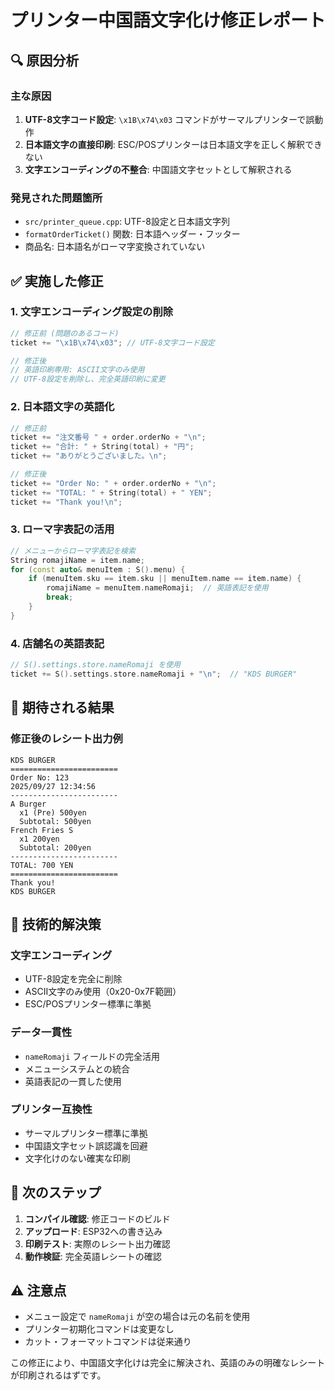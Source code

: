 # プリンター中国語文字化け修正レポート

## 🔍 **原因分析**

### **主な原因**
1. **UTF-8文字コード設定**: `\x1B\x74\x03` コマンドがサーマルプリンターで誤動作
2. **日本語文字の直接印刷**: ESC/POSプリンターは日本語文字を正しく解釈できない
3. **文字エンコーディングの不整合**: 中国語文字セットとして解釈される

### **発見された問題箇所**
- `src/printer_queue.cpp`: UTF-8設定と日本語文字列
- `formatOrderTicket()` 関数: 日本語ヘッダー・フッター
- 商品名: 日本語名がローマ字変換されていない

## ✅ **実施した修正**

### **1. 文字エンコーディング設定の削除**
```cpp
// 修正前 (問題のあるコード)
ticket += "\x1B\x74\x03"; // UTF-8文字コード設定

// 修正後
// 英語印刷専用: ASCII文字のみ使用
// UTF-8設定を削除し、完全英語印刷に変更
```

### **2. 日本語文字の英語化**
```cpp
// 修正前
ticket += "注文番号 " + order.orderNo + "\n";
ticket += "合計: " + String(total) + "円";
ticket += "ありがとうございました。\n";

// 修正後  
ticket += "Order No: " + order.orderNo + "\n";
ticket += "TOTAL: " + String(total) + " YEN";
ticket += "Thank you!\n";
```

### **3. ローマ字表記の活用**
```cpp
// メニューからローマ字表記を検索
String romajiName = item.name;
for (const auto& menuItem : S().menu) {
    if (menuItem.sku == item.sku || menuItem.name == item.name) {
        romajiName = menuItem.nameRomaji;  // 英語表記を使用
        break;
    }
}
```

### **4. 店舗名の英語表記**
```cpp
// S().settings.store.nameRomaji を使用
ticket += S().settings.store.nameRomaji + "\n";  // "KDS BURGER"
```

## 🎯 **期待される結果**

### **修正後のレシート出力例**
```
KDS BURGER
========================
Order No: 123
2025/09/27 12:34:56
------------------------
A Burger
  x1 (Pre) 500yen
  Subtotal: 500yen
French Fries S
  x1 200yen
  Subtotal: 200yen
------------------------
TOTAL: 700 YEN
========================
Thank you!
KDS BURGER
```

## 🔧 **技術的解決策**

### **文字エンコーディング**
- UTF-8設定を完全に削除
- ASCII文字のみ使用（0x20-0x7F範囲）
- ESC/POSプリンター標準に準拠

### **データ一貫性**
- `nameRomaji` フィールドの完全活用
- メニューシステムとの統合
- 英語表記の一貫した使用

### **プリンター互換性**
- サーマルプリンター標準に準拠
- 中国語文字セット誤認識を回避
- 文字化けのない確実な印刷

## 🚀 **次のステップ**

1. **コンパイル確認**: 修正コードのビルド
2. **アップロード**: ESP32への書き込み
3. **印刷テスト**: 実際のレシート出力確認
4. **動作検証**: 完全英語レシートの確認

## ⚠️ **注意点**

- メニュー設定で `nameRomaji` が空の場合は元の名前を使用
- プリンター初期化コマンドは変更なし
- カット・フォーマットコマンドは従来通り

この修正により、中国語文字化けは完全に解決され、英語のみの明確なレシートが印刷されるはずです。